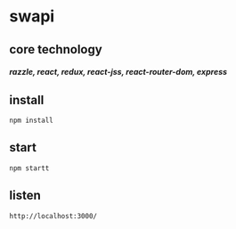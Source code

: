 # swapi
## core technology
 ##### razzle, react, redux, react-jss, react-router-dom, express

## install
`npm install`

## start
`npm startt`

## listen
`http://localhost:3000/`
